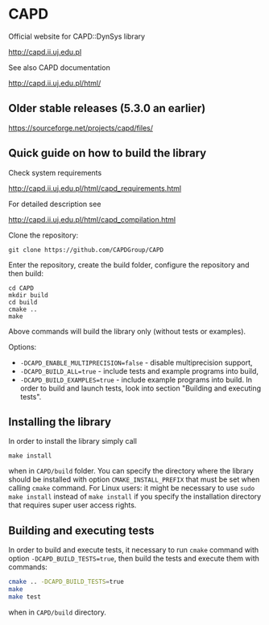 # CAPD
Official website for CAPD::DynSys library

http://capd.ii.uj.edu.pl

See also CAPD documentation 

http://capd.ii.uj.edu.pl/html/

## Older stable releases (5.3.0 an earlier)

https://sourceforge.net/projects/capd/files/

## Quick guide on how to build the library

Check system requirements

http://capd.ii.uj.edu.pl/html/capd_requirements.html

For detailed description see

http://capd.ii.uj.edu.pl/html/capd_compilation.html

Clone the repository:

    git clone https://github.com/CAPDGroup/CAPD
    
Enter the repository, create the build folder, configure the repository and then build:

    cd CAPD
    mkdir build
    cd build
    cmake ..
    make

Above commands will build the library only (without tests or examples). 

Options:

* `-DCAPD_ENABLE_MULTIPRECISION=false` - disable multiprecision support,
* `-DCAPD_BUILD_ALL=true` - include tests and example programs into build, 
* `-DCAPD_BUILD_EXAMPLES=true` - include example programs into build. In order to build and launch tests, look into section "Building and executing tests".

## Installing the library

In order to install the library simply call

    make install

when in `CAPD/build` folder. You can specify the directory where the library should be installed with option `CMAKE_INSTALL_PREFIX` that must be set when calling `cmake` command. For Linux users: it might be necessary to use `sudo make install` instead of `make install` if you specify the installation directory that requires super user access rights.

## Building and executing tests

In order to build and execute tests, it necessary to run `cmake` command with option `-DCAPD_BUILD_TESTS=true`, then build the tests and execute them with commands:

```bash
cmake .. -DCAPD_BUILD_TESTS=true
make
make test
```
   
when in `CAPD/build` directory.
